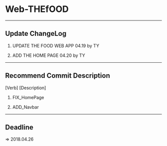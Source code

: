 # Web-THEfOOD #

---

## Update ChangeLog ##

1. UPDATE THE FOOD WEB APP 04.19 by TY

2. ADD THE HOME PAGE 04.20 by TY

---

## Recommend Commit Description  ##

[Verb] [Description]

1. FIX_HomePage

2. ADD_Navbar

---

## Deadline ##

=> 2018.04.26
